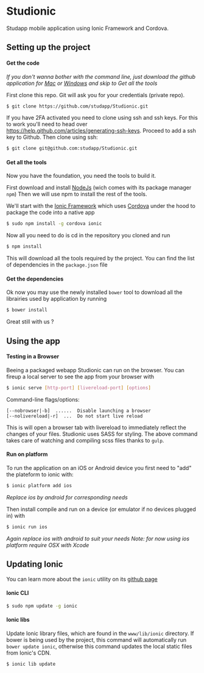 Studionic
=====================

Studapp mobile application using Ionic Framework and Cordova.

## Setting up the project

#### Get the code

_If you don't wanna bother with the command line, just download the github application for 
[Mac](https://mac.github.com/) or [Windows](https://windows.github.com/) and skip to *Get all the tools*_


First clone this repo. Git will ask you for your credentials (private repo). 
```bash
$ git clone https://github.com/studapp/Studionic.git
```

If you have 2FA activated you need to clone using ssh and ssh keys.
For this to work you'll need to head over https://help.github.com/articles/generating-ssh-keys.
Proceed to add a ssh key to Github.
Then clone using ssh:
```bash
$ git clone git@github.com:studapp/Studionic.git
```

#### Get all the tools

Now you have the foundation, you need the tools to build it.

First download and install [NodeJs](http://nodejs.org/) (wich comes with its package manager `npm`)
Then we will use npm to install the rest of the tools.

We'll start with the [Ionic Framework](http://ionicframework.com/) which uses [Cordova](http://cordova.apache.org/) under the hood to package the code into a native app
```bash
$ sudo npm install -g cordova ionic
```
Now all you need to do is cd in the repository you cloned and run
```bash
$ npm install
```
This will download all the tools required by the project.
You can find the list of dependencies in the `package.json` file

#### Get the dependencies

Ok now you may use the newly installed `bower` tool to download all the librairies used by application by running
```bash
$ bower install
```
Great still with us ?

## Using the app

#### Testing in a Browser

Beeing a packaged webapp Studionic can run on the browser. You can fireup a local server to see the app from your browser with
```bash
$ ionic serve [http-port] [livereload-port] [options]
```

Command-line flags/options:

    [--nobrowser|-b]  ......  Disable launching a browser
    [--nolivereload|-r]  ...  Do not start live reload
    
This is will open a browser tab with livereload to immediately reflect the changes of your files.
Studionic uses SASS for styling. The above command takes care of watching and compiling scss files thanks to `gulp`.

#### Run on platform

To run the application on an iOS or Android device you first need to "add" the plateform to ionic with:
```bash
$ ionic platform add ios
```
_Replace ios by android for corresponding needs_

Then install compile and run on a device (or emulator if no devices plugged in) with
```bash
$ ionic run ios
```
_Again replace ios with android to suit your needs_
_*Note:* for now using ios platform require OSX with Xcode_


## Updating Ionic

You can learn more about the `ionic` utility on its [github page](https://github.com/driftyco/ionic-cli)

#### Ionic CLI

```bash
$ sudo npm update -g ionic
```

#### Ionic libs

Update Ionic library files, which are found in the `www/lib/ionic` directory. If bower is being used
by the project, this command will automatically run `bower update ionic`, otherwise this command updates 
the local static files from Ionic's CDN.

```bash
$ ionic lib update
```
